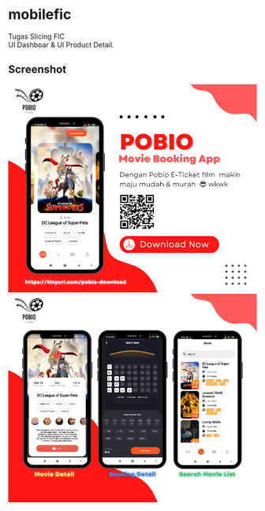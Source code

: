 # mobilefic

Tugas Slicing FIC <br>
UI Dashboar & UI Product Detail. <br>


## Screenshot

![alt text](https://github.com/magerngulik/fugi_movie_app_team1/raw/master/resources/1.png)
![alt text](https://github.com/magerngulik/fugi_movie_app_team1/raw/master/resources/2.png)